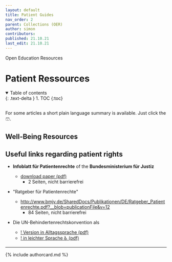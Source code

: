 ```yaml
---
layout: default
title: Patient Guides
nav_order: 2
parent: Collections (OER)
author: simon
contributors:
published: 21.10.21
last_edit: 21.10.21
---
```

Open Education Resources
# Patient Ressources

<details open markdown="block">
  <summary>
    Table of contents
  </summary>
  {: .text-delta }
1. TOC
{:toc}
</details>

##
For some articles a short plain language summary is available. Just click the 🩳.



## Well-Being Resources


## Useful links regarding patient rights
- **Infoblatt für Patientenrechte** of the **Bundesministerium für Justiz**
	- [download paper (pdf)](https://www.bundesgesundheitsministerium.de/fileadmin/Dateien/3_Downloads/P/Praevention/Infoblatt_Patientenrechte.pdf)
		- 2 Seiten, nicht barrierefrei

- "Ratgeber für Patientenrechte"
	- http://www.bmjv.de/SharedDocs/Publikationen/DE/Ratgeber_Patientenrechte.pdf?__blob=publicationFile&v=12
		- 84 Seiten, nicht barrierefrei

-   Die UN-Behindertenrechtskonvention als 
	-   [! Version in Alltagssprache (pdf)](https://www.institut-fuer-menschenrechte.de/fileadmin/Redaktion/PDF/DB_Menschenrechtsschutz/CRPD/CRPD_Konvention_und_Fakultativprotokoll.pdf)
	-   [! in leichter Sprache ♿️ (pdf)]()


---

{% include authorcard.md %}